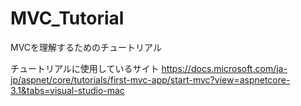 # MVC_Tutorial
MVCを理解するためのチュートリアル

チュートリアルに使用しているサイト
https://docs.microsoft.com/ja-jp/aspnet/core/tutorials/first-mvc-app/start-mvc?view=aspnetcore-3.1&tabs=visual-studio-mac
